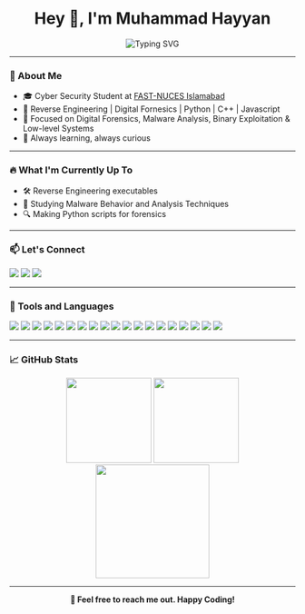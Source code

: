 <h1 align="center">Hey 👋, I'm Muhammad Hayyan</h1>

<p align="center">
  <img src="https://readme-typing-svg.demolab.com?font=Hack&size=24&pause=1000&color=00F7FF&center=true&width=450&lines=Please+go+through+my+projects;Malware+Analyst+In+Progress;Always+Building+%F0%9F%9A%80" alt="Typing SVG" />
</p>

---

### 🧠 About Me
- 🎓 Cyber Security Student at [FAST-NUCES Islamabad](https://nu.edu.pk/)
- 🐍 Reverse Engineering | Digital Fornesics | Python | C++ | Javascript
- 🎯 Focused on Digital Forensics, Malware Analysis, Binary Exploitation & Low-level Systems
- 🚀 Always learning, always curious

---

### 🔥 What I'm Currently Up To
- 🛠️ Reverse Engineering executables
- 🧬 Studying Malware Behavior and Analysis Techniques
- 🔍 Making Python scripts for forensics
---

### 📫 Let's Connect
<p align="left">
  <a href="mailto:muhammadhayyan000@gmail.com"><img src="https://img.shields.io/badge/Email-D14836?style=flat-square&logo=gmail&logoColor=white"/></a>
  <a href="https://www.linkedin.com/in/muhammad-hayyan-844788362/"><img src="https://img.shields.io/badge/LinkedIn-0077B5?style=flat-square&logo=linkedin&logoColor=white"/></a>
  <a href="https://www.instagram.com/hayyan_zoro/">
  <img src="https://img.shields.io/badge/Instagram-E4405F?style=flat-square&logo=instagram&logoColor=white"/>
</a>

</p>

---

### 🧰 Tools and Languages
<p align="left">
  <img src="https://img.shields.io/badge/C-00599C?style=for-the-badge&logo=c&logoColor=white"/>
  <img src="https://img.shields.io/badge/C++-00599C?style=for-the-badge&logo=cplusplus&logoColor=white"/>
  <img src="https://img.shields.io/badge/Python-3776AB?style=for-the-badge&logo=python&logoColor=white"/>
  <img src="https://img.shields.io/badge/R-276DC3?style=for-the-badge&logo=r&logoColor=white"/>
  <img src="https://img.shields.io/badge/Java-ED8B00?style=for-the-badge&logo=java&logoColor=white"/>
  <img src="https://img.shields.io/badge/JavaScript-F7DF1E?style=for-the-badge&logo=javascript&logoColor=black"/>
  <img src="https://img.shields.io/badge/Assembly-6E4C13?style=for-the-badge&logoColor=white"/>
  <img src="https://img.shields.io/badge/Linux-FCC624?style=for-the-badge&logo=linux&logoColor=black"/>
  <img src="https://img.shields.io/badge/MongoDB-47A248?style=for-the-badge&logo=mongodb&logoColor=white"/>
  <img src="https://img.shields.io/badge/Express.js-000000?style=for-the-badge&logo=express&logoColor=white"/>
  <img src="https://img.shields.io/badge/React-61DAFB?style=for-the-badge&logo=react&logoColor=black"/>
  <img src="https://img.shields.io/badge/Node.js-339933?style=for-the-badge&logo=nodedotjs&logoColor=white"/>
  <img src="https://img.shields.io/badge/Git-F05032?style=for-the-badge&logo=git&logoColor=white"/>
  <img src="https://img.shields.io/badge/Bootstrap-7952B3?style=for-the-badge&logo=bootstrap&logoColor=white"/>
  <img src="https://img.shields.io/badge/MySQL-4479A1?style=for-the-badge&logo=mysql&logoColor=white"/>
  <img src="https://img.shields.io/badge/Bash-4EAA25?style=for-the-badge&logo=gnubash&logoColor=white"/>
  <img src="https://img.shields.io/badge/Ghidra-FE5000?style=for-the-badge&logo=ghidra&logoColor=white"/>
  <img src="https://img.shields.io/badge/Wireshark-1679A7?style=for-the-badge&logo=wireshark&logoColor=white"/>
  <img src="https://img.shields.io/badge/Burp%20Suite-FF6600?style=for-the-badge&logo=burpsuite&logoColor=white"/>

</p>

---

### 📈 GitHub Stats
<div align="center">
  <img src="https://github-readme-stats.vercel.app/api?username=your-github-username&show_icons=true&theme=radical&hide_border=true&count_private=true" height="150" />
  <img src="https://github-readme-streak-stats.herokuapp.com/?user=your-github-username&theme=radical&hide_border=true" height="150"/>
</div>

<div align="center">
  <img src="https://activity-graph.herokuapp.com/graph?username=your-github-username&theme=redical" height="200" />
</div>

---

<div align="center">



**🤝 Feel free to reach me out. Happy Coding!**

</div>
